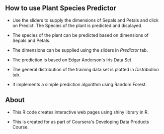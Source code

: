 ## How to use Plant Species Predictor

- Use the sliders to supply the dimensions of Sepals and Petals and click on Predict. The Species of the plant is predicted and displayed.

- The species of the plant can be predicted based on dimensions of Sepals and Petals.

- The dimensions can be supplied using the sliders in *Predictor* tab. 

- The prediction is based on Edgar Anderson's Iris Data Set.

- The general distribution of the training data set is plotted in *Distribution* tab.

- It implements a simple prediction algorithm using Random Forest.

## About

- This R code creates interactive web pages using shiny library in R.

- This is created for as part of Coursera's Developing Data Products Course.
